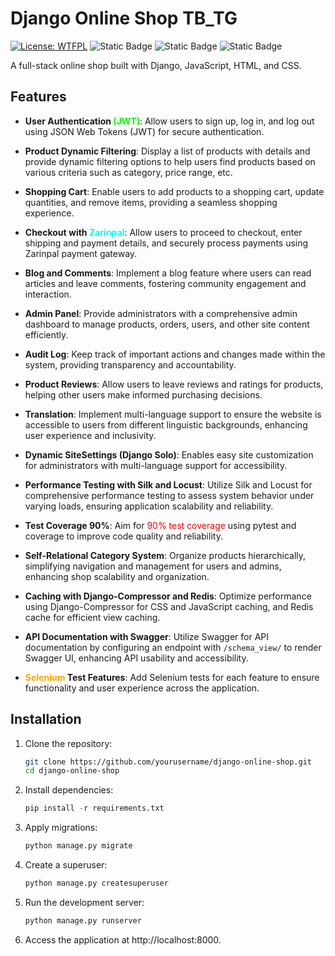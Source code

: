 # Django Online Shop **TB_TG**

[![License: WTFPL](https://img.shields.io/badge/License-WTFPL-brightgreen.svg)](http://www.wtfpl.net/about/)
![Static Badge](https://img.shields.io/badge/TestCoverage-90%20%25-red)
![Static Badge](https://img.shields.io/badge/Django-v5.0.1-lightgreen)
![Static Badge](https://img.shields.io/badge/Python-v3.11.7-blue)

A full-stack online shop built with Django, JavaScript, HTML, and CSS.

## Features

- **User Authentication<span style="color:lime;"> (JWT)</span>**: Allow users to sign up, log in, and log out using JSON
  Web Tokens (JWT) for secure authentication.


- **Product Dynamic Filtering**: Display a list of products with details and provide dynamic filtering options to help
  users find products based on various criteria such as category, price range, etc.


- **Shopping Cart**: Enable users to add products to a shopping cart, update quantities, and remove items, providing a
  seamless shopping experience.


- **Checkout with<span style="color:cyan;"> Zarinpal</span>**: Allow users to proceed to checkout, enter shipping and
  payment details, and securely process payments using Zarinpal payment gateway.


- **Blog and Comments**: Implement a blog feature where users can read articles and leave comments, fostering community
  engagement and interaction.


- **Admin Panel**: Provide administrators with a comprehensive admin dashboard to manage products, orders, users, and
  other site content efficiently.


- **Audit Log**: Keep track of important actions and changes made within the system, providing transparency and
  accountability.


- **Product Reviews**: Allow users to leave reviews and ratings for products, helping other users make informed
  purchasing decisions.


- **Translation**: Implement multi-language support to ensure the website is accessible to users from different
  linguistic backgrounds, enhancing user experience and inclusivity.


- **Dynamic SiteSettings (Django Solo)**: Enables easy site customization for administrators with multi-language support
  for accessibility.


- **Performance Testing with Silk and Locust**: Utilize Silk and Locust for comprehensive performance testing to assess
  system behavior under varying loads, ensuring application scalability and reliability.


- **Test Coverage 90%**: Aim for <span style="color:red;">90% test coverage</span>  using pytest and coverage to improve
  code quality and reliability.


- **Self-Relational Category System**: Organize products hierarchically, simplifying navigation and management for users
  and admins, enhancing shop scalability and organization.


- **Caching with Django-Compressor and Redis**: Optimize performance using Django-Compressor for CSS and JavaScript
  caching, and Redis cache for efficient view caching.


- **API Documentation with Swagger**: Utilize Swagger for API documentation by configuring an endpoint with `/schema_view/`
  to render Swagger UI, enhancing API usability and accessibility.


- **<span style="color:orange;">Selenium</span> Test Features**: Add Selenium tests for each feature to ensure functionality and user experience across the application.

## Installation

1. Clone the repository:
   ```bash
   git clone https://github.com/yourusername/django-online-shop.git
   cd django-online-shop

2. Install dependencies:
   ```python
   pip install -r requirements.txt

3. Apply migrations:
   ```python
   python manage.py migrate

4. Create a superuser:
   ```python
   python manage.py createsuperuser

5. Run the development server:
   ```python
   python manage.py runserver

6. Access the application at http://localhost:8000.
